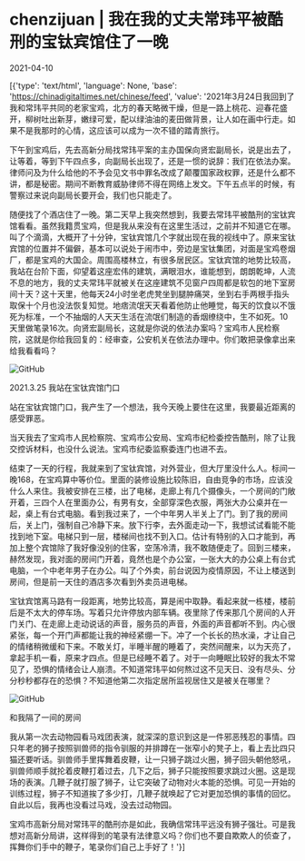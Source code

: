 # chenzijuan | 我在我的丈夫常玮平被酷刑的宝钛宾馆住了一晚

2021-04-10

[{'type': 'text/html', 'language': None, 'base': 'https://chinadigitaltimes.net/chinese/feed', 'value': '2021年3月24日我回到了我和常玮平共同的老家宝鸡，北方的春天略微干燥，但是一路上桃花、迎春花盛开，柳树吐出新芽，嫩绿可爱，配以绿油油的麦田做背景，让人如在画中行走。如果不是我那时的心情，这应该可以成为一次不错的踏青旅行。

下午到宝鸡后，先去高新分局找常玮平案的主办国保向贤宏副局长，说是出去了，让等着，等到下午四点多，向副局长出现了，还是一惯的说辞：我们在依法办案。律师问及为什么给他的不予会见文书中罪名改成了颠覆国家政权罪，还是什么都不讲，都是秘密。期间不断教育威胁律师不得在网络上发文。下午五点半的时候，有警察过来说向副局长要开会，我们也只能走了。

随便找了个酒店住了一晚。第二天早上我突然想到，我要去常玮平被酷刑的宝钛宾馆看看。虽然我籍贯宝鸡，但是我从来没有在这里生活过，之前并不知道它在哪。叫了个滴滴，大概开了十分钟，宝钛宾馆几个字就出现在我的视线中了。原来宝钛宾馆的位置并不偏僻，基本可以说处于闹市中，旁边是宝钛集团，对面是宝鸡卷烟厂，都是宝鸡的大国企。周围高楼林立，有很多居民区。宝钛宾馆的地势比较高，我站在台阶下面，仰望着这座宏伟的建筑，满眼泪水，谁能想到，朗朗乾坤，人流不息的地方，我的丈夫常玮平就被关在这座建筑不见窗户四周都是软包的地下室房间十天？这十天里，他每天24小时坐老虎凳坐到腿肿痛哭，坐到右手两根手指头取保十个月也没法恢复知觉。地痞流氓天天看着他防止他睡觉，每天的饮食以不饿死为标准，一个不抽烟的人天天生活在流氓们制造的香烟缭绕中，生不如死。10天里做笔录16次。向贤宏副局长，这就是你说的依法办案吗？宝鸡市人民检察院，这就是你给我回复的：经审查，公安机关在依法办理中。你们敢把录像拿出来给我看看吗？

![GitHub](https://chinadigitaltimes.net/chinese/files/2021/04/post-664655-6071c702cf1e7.) 

2021.3.25 我站在宝钛宾馆门口



站在宝钛宾馆门口，我产生了一个想法，我今天晚上要住在这里，我要最近距离的感受罪恶。

当天我去了宝鸡市人民检察院、宝鸡市公安局、宝鸡市纪检委控告酷刑，除了让我交控诉材料，也没什么说法。宝鸡市纪委监察委连门也进不去。

结束了一天的行程，我就来到了宝钛宾馆，对外营业，但大厅里没什么人。标间一晚168，在宝鸡算中等价位。里面的装修设施比较陈旧，自由竞争的市场，应该没什么人来住。我被安排在三楼，出了电梯，走廊上有几个摄像头，一个房间的门敞开着，三四个人在里面办公，有男有女，全部穿深色衣服，两张大办公桌并在一起，桌上有台式电脑。看到我过来了，一个中年男人半关上了门。到了我的房间后，关上门，强制自己冷静下来。放下行李，去外面走动一下，我想试试看能不能找到地下室。电梯只到一层，楼梯间也找不到入口。估计有特别的入口才能到，再加上整个宾馆除了我好像没别的住客，空荡冷清，我不敢随便走了。回到三楼来，赫然发现，我对面的房间门开着，竟然也是个办公室，一张大大的办公桌上有台式电脑，一个中老年男子在办公。叫了个外卖，前台说因为疫情原因，不让上楼送到房间，但是前一天住的酒店多次看到外卖员进电梯。

宝钛宾馆离马路有一段距离，地势比较高，算是闹中取静。看起来就一栋楼，楼前后是不太大的停车场。写着只允许停放内部车辆。夜里除了传来那几个房间的人开门关门、在走廊上走动说话的声音，服务员的声音，外面的声音都听不到。内心很紧张，每一个开门声都能让我的神经紧绷一下。冲了一个长长的热水澡，才让自己的情绪稍微缓和下来。不敢关灯，半睡半醒的睡着了，突然间醒来，以为天亮了，拿起手机一看，原来才四点。但是已经睡不着了。对于一向睡眠比较好的我太不常见了，恐惧的情绪会让人崩溃。不知道常玮平如何熬过这不见天日、没有尽头、分分秒秒都存在的恐惧？不知道他第二次指定居所监视居住又是被关在哪里？

![GitHub](https://chinadigitaltimes.net/chinese/files/2021/04/post-664655-6071c702e1cab.)

和我隔了一间的房间



我从第一次去动物园看马戏团表演，就深深的意识到这是一件邪恶残忍的事情。四只年老的狮子按照驯兽师的指令驯服的并排蹲在一张窄小的凳子上，看上去比四只猫还要听话。驯兽师手里挥舞着皮鞭，让一只狮子跳过火圈，狮子回头朝他怒吼，驯兽师顺手就抡着皮鞭打着过去，几下之后，狮子只能按照要求跳过火圈。这是现场的表演。几鞭子就打服了狮子，让它突破了动物对火本能的恐惧。可见一开始的训练过程，狮子不知道挨了多少打，几鞭子就唤起了它对更加恐惧的事情的回忆。自此以后，我再也没看过马戏，没去过动物园。

宝鸡市高新分局对常玮平的酷刑亦是如此，我确信常玮平远没有狮子强壮。可是我想对高新分局讲，这样得到的笔录有法律意义吗？你们也不要自欺欺人的侦查了，挥舞你们手中的鞭子，笔录你们自己上手好了！'}]